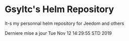 # Gsyltc's Helm Repository

It-s my personnal helm repository for Jeedom and others

Derniere mise a jour Tue Nov 12 14:29:55 STD 2019

